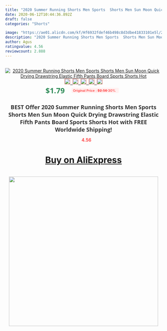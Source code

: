 ```yaml
---
title: "2020 Summer Running Shorts Men Sports  Shorts Men Sun Moon Quick Drying Drawstring Elastic Fifth Pants Board Sports Shorts Hot"
date: 2020-06-12T10:44:36.892Z
draft: false
categories: "Shorts"

image: "https://ae01.alicdn.com/kf/Hf6932fdef46b498c8d3dbe41833101e5l/2020-Summer-Running-Shorts-Men-Sports-Shorts-Men-Sun-Moon-Quick-Drying-Drawstring-Elastic-Fifth-Pants.jpg"
description: "2020 Summer Running Shorts Men Sports  Shorts Men Sun Moon Quick Drying Drawstring Elastic Fifth Pants Board Sports Shorts Hot"
author: Agus
ratingvalue: 4.56
reviewcount: 2.888
---
```

<br>
<div style="text-align: center;">
<a href="https://s.click.aliexpress.com/e/_A5cT3P" target="_blank" rel="nofollow noopener noreferrer"><img alt="2020 Summer Running Shorts Men Sports  Shorts Men Sun Moon Quick Drying Drawstring Elastic Fifth Pants Board Sports Shorts Hot" class="magnifier-image" src="https://ae01.alicdn.com/kf/Hf6932fdef46b498c8d3dbe41833101e5l/2020-Summer-Running-Shorts-Men-Sports-Shorts-Men-Sun-Moon-Quick-Drying-Drawstring-Elastic-Fifth-Pants.jpg_640x640.jpg">
<br>
<img style="border:1px solid salmon" src="https://ae01.alicdn.com/kf/Hf6932fdef46b498c8d3dbe41833101e5l/2020-Summer-Running-Shorts-Men-Sports-Shorts-Men-Sun-Moon-Quick-Drying-Drawstring-Elastic-Fifth-Pants.jpg_120x120.jpg">&nbsp;&nbsp;<img style="border:1px solid salmon" src="https://ae01.alicdn.com/kf/H99afa3cb96c34465aa9ff9a84041a140h/2020-Summer-Running-Shorts-Men-Sports-Shorts-Men-Sun-Moon-Quick-Drying-Drawstring-Elastic-Fifth-Pants.jpg_120x120.jpg">&nbsp;&nbsp;<img style="border:1px solid salmon" src="https://ae01.alicdn.com/kf/H64eb526b76ad4934bd5e6e02d0fec12cr/2020-Summer-Running-Shorts-Men-Sports-Shorts-Men-Sun-Moon-Quick-Drying-Drawstring-Elastic-Fifth-Pants.jpg_120x120.jpg">&nbsp;&nbsp;<img style="border:1px solid salmon" src="https://ae01.alicdn.com/kf/H34024fa65ee6405aa194c102b639825aq/2020-Summer-Running-Shorts-Men-Sports-Shorts-Men-Sun-Moon-Quick-Drying-Drawstring-Elastic-Fifth-Pants.jpg_120x120.jpg">&nbsp;&nbsp;<img style="border:1px solid salmon" src="https://ae01.alicdn.com/kf/Hb82b7ae3aafc483bbfc172f02fa372b4T/2020-Summer-Running-Shorts-Men-Sports-Shorts-Men-Sun-Moon-Quick-Drying-Drawstring-Elastic-Fifth-Pants.jpg_120x120.jpg"></a></div><br0>
<div style="text-align: center;"><span style="background-color: white; border: 0px; box-sizing: border-box; color: seagreen; display: inline-block; font-family: &quot;open sans&quot; , &quot;arial&quot; , &quot;helvetica&quot; , sans-serif , &quot;heiti&quot;; font-size: 24px; font-stretch: inherit; font-weight: 700; line-height: inherit; margin: 0px 10px 0px 0px; padding: 0px; vertical-align: middle;">$1.79 </span>
<span style="background: rgb(255 , 241 , 241); border-radius: 3px; border: 0px; box-sizing: border-box; color: #ff4747; display: inline-block; font-family: inherit; font-size: 12px; font-stretch: inherit; font-style: inherit; font-variant: inherit; font-weight: 600; line-height: inherit; margin: 0px; padding: 2px 5px; transform: scale(0.9); vertical-align: middle;">Original Price : <b style="text-decoration: line-through;">$2.56 </b> 30%&nbsp;&nbsp;</span></div>
<h1 style="color: #333333; display: inline-block; font-family: &quot;open sans&quot; , &quot;arial&quot; , &quot;helvetica&quot; , sans-serif , &quot;heiti&quot;; font-size: 18px; font-stretch: inherit; font-weight: 700; text-align: center;">BEST Offer 2020 Summer Running Shorts Men Sports  Shorts Men Sun Moon Quick Drying Drawstring Elastic Fifth Pants Board Sports Shorts Hot with FREE Worldwide Shipping!</h1>
<div style="color: #ff4747; text-align: center;">
<img src="https://4.bp.blogspot.com/-M0ZcTcb-5uY/XleCXlxnR4I/AAAAAAAAAEc/OrjgMkXV1oMQFaCRZj5HQwOCBcu3w1FegCPcBGAYYCw/s1600/star.png" style="height: 15px;">&nbsp;<b>4.56</b></div>
<div class="button_cont" align="center"><a class="buynow_a" href="https://s.click.aliexpress.com/e/_A5cT3P" target="_blank" rel="nofollow noopener noreferrer"><H1>Buy on AliExpress</H1></a></div><br>
<div class="separator" style="clear: both; text-align: center;">
<img src="https://lh3.googleusercontent.com/-pTy5HemUv9M/XlePHvY0dAI/AAAAAAAAAE4/0nX5iRUoIWY8eMW9Dpxeirr157OZliDIgCLcBGAsYHQ/s1600/badge.gif" width="480">
</div>
